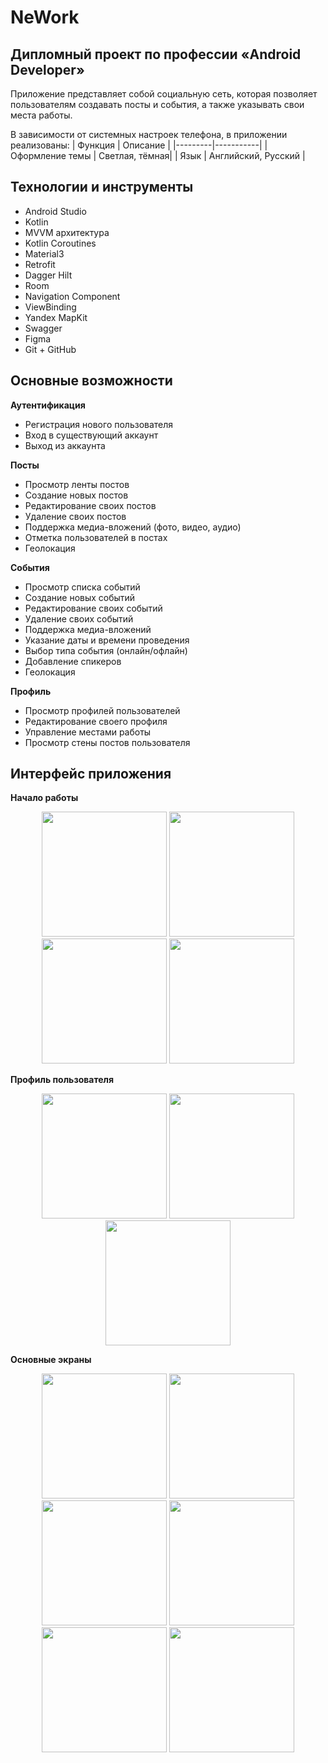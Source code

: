 # NeWork

## Дипломный проект по профессии «Android Developer»

Приложение представляет собой социальную сеть, которая позволяет пользователям создавать посты и события, а также указывать свои места работы.

В зависимости от системных настроек телефона, в приложении реализованы:
| Функция | Описание |
|---------|-----------|
| Оформление темы | Светлая, тёмная|
| Язык | Английский, Русский |

## Технологии и инструменты

* Android Studio
* Kotlin
* MVVM архитектура
* Kotlin Coroutines
* Material3
* Retrofit
* Dagger Hilt
* Room
* Navigation Component
* ViewBinding
* Yandex MapKit
* Swagger
* Figma
* Git + GitHub

## Основные возможности

**Аутентификация**
- Регистрация нового пользователя
- Вход в существующий аккаунт
- Выход из аккаунта

**Посты**
- Просмотр ленты постов
- Создание новых постов
- Редактирование своих постов
- Удаление своих постов
- Поддержка медиа-вложений (фото, видео, аудио)
- Отметка пользователей в постах
- Геолокация

**События**
- Просмотр списка событий
- Создание новых событий
- Редактирование своих событий
- Удаление своих событий
- Поддержка медиа-вложений
- Указание даты и времени проведения
- Выбор типа события (онлайн/офлайн)
- Добавление спикеров
- Геолокация

**Профиль**
- Просмотр профилей пользователей
- Редактирование своего профиля
- Управление местами работы
- Просмотр стены постов пользователя

## Интерфейс приложения

**Начало работы**
<div align="center">
<img src="./screenshots/start.png" width="200" /> <img src="./screenshots/start_map.png" width="200" /> <img src="./screenshots/login.png" width="200" /> <img src="./screenshots/registration.png" width="200" />
</div>

**Профиль пользователя**
<div align="center">
<img src="./screenshots/user_with_avatar.png" width="200" /> <img src="./screenshots/user_without_avatar.png" width="200" /> <img src="./screenshots/user_jobs.png" width="200" />
</div>

**Основные экраны**
<div align="center">
<img src="./screenshots/posts.png" width="200" /> <img src="./screenshots/events.png" width="200" /> <img src="./screenshots/users.png" width="200" />
<img src="./screenshots/post_detail.png" width="200" /> <img src="./screenshots/event_detail.png" width="200" /> <img src="./screenshots/map.png" width="200" />
</div>
